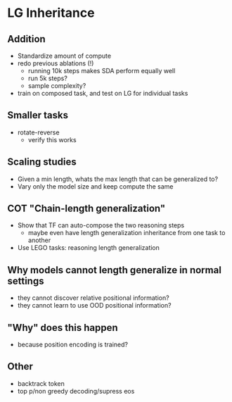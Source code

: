 # LG Inheritance

## Addition
- Standardize amount of compute
- redo previous ablations (!)
  - running 10k steps makes SDA perform equally well
  - run 5k steps? 
  - sample complexity? 
- train on composed task, and test on LG for individual tasks

## Smaller tasks
- rotate-reverse
  - verify this works

## Scaling studies
- Given a min length, whats the max length that can be generalized to? 
- Vary only the model size and keep compute the same

## COT "Chain-length generalization"
- Show that TF can auto-compose the two reasoning steps
  - maybe even have length generalization inheritance from one task to another
- Use LEGO tasks: reasoning length generalization

## Why models cannot length generalize in normal settings
- they cannot discover relative positional information? 
- they cannot learn to use OOD positional information? 

## "Why" does this happen
- because position encoding is trained? 

## Other
- backtrack token
- top p/non greedy decoding/supress eos
